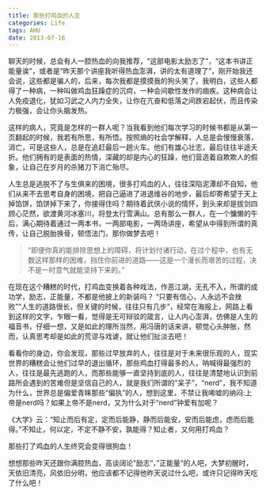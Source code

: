 ```yaml
---
title: 那些打鸡血的人生
categories: Life
tags: AHU
date: 2013-07-16
---
```

聊天的时候，总会有人一腔热血的向我推荐，“这部电影太励志了”，“这本书讲正能量诶”，或者是“昨天那个讲座我听得热血澎湃，讲的太有道理了”，刚开始我还会说，这些都是骗人的，后来，每次我都是摸摸我的狗头笑了，我明白，这些人都得了一种病，一种叫做鸡血狂躁症的沉疴，一种会间歇性发作的痼疾。这种病会让人免疫退化，犹如习武之人内力全失，让你在亢奋和低落之间跌宕起伏，而且传染力极强，会让你头脑发热。

这样的病人，究竟是怎样的一群人呢？当我看到他们每次学习的时候书都是从第一页翻起的时候，我若有所思，有所悟。按照熵的社会学解释，人总是会慢慢衰落，消亡，可是这些人，总是在追赶最后一趟火车。他们有雄心壮志，最后往往半途夭折。他们拥有的是表面的热情，深藏的却是内心的狂躁，他们营造着自欺欺人的假象，让自己在岁月的杀猪刀下消亡殆尽。

人生总是逃脱不了与生俱来的困境，很多打鸡血的人，往往深陷泥潭却不自知，他们从来不去思考自身的困境，把自己逼进了进退维谷的地步，最后却寄希望于天上掉馅饼，馅饼掉下来了，你接得住吗？期待着武侠小说的情怀，到头来却是拔剑四顾心茫然，欲渡黄河冰塞川，将登太行雪满山。总有那么一群人，在一个慵懒的午后，满心期待着通过一两本书，一两部电影，一两场讲座，希望从中得到所谓的真传，让自己脱胎换骨，顿悟法门，那你做梦去吧！

> “即便你真的能排除思想上的障碍，将计划付诸行动，在过个程中，也有无数这样那样的困难，挡住你前进的道路——这是一个漫长而艰苦的过程，决不是一时意气就能坚持下来的。”

在现在这个糟糕的时代，打鸡血变换着各种戏法，作恶江湖，无孔不入，所谓的成功学，励志，正能量，不都是他披上的新装吗？ “只要有信心，人永远不会挫败”“人生的道路很长，但关键的时候，往往只有几步”，经常在海报上，网路上看到这样的文字，乍眼一看，觉得是无可辩驳的箴言，让人内心澎湃，仿佛是人生的福音书，仔细一想，又是如此的理所当然，用冯唐的话来讲，顿觉心头肿胀，然而，认真思考却是如此的荒谬与戏谑，就让他们扯淡去吧！

看看你的身边，你会发现，那些过早放弃的人，往往是对于未来很乐观的人，现实世界的糟糕会让他们过早的退出循环，那些鸡血打得最多的人，呐喊得最强烈的人，往往是最先逃跑的人，而那些能够一直坚持到底的人，往往是清楚地认识到前路所会遇到的苦难但是坚信自己的人，就是我们所谓的“呆子”，“nerd”，我不知道为什么，世界总是偏爱青睐那些“偏执”的人，想到这里，不禁让我唏嘘的纳闷:上帝是nerd吗？如果上帝不是nerd，又为什么对于“nerd”钟爱有加呢？

《大学》云：“知止而后有定，定而后能静，静而后能安，安而后能虑，虑而后能得。”不知止，何以定，不定不静不安，孰能得？知止者，又何用打鸡血？

那些打了鸡血的人生终究会变得很狗血！

想想那些昨天还跟你满腔热血，高谈阔论”励志“，”正能量“的人吧，大梦初醒时，天依旧清亮，风依旧分明，他应该都不记得他昨天说过什么吧，或许只记得昨天吃了什么吧！
